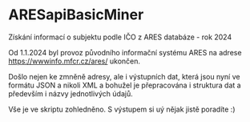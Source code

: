 # ARESapiBasicMiner
Získání informací o subjektu podle IČO z ARES databáze - rok 2024

Od 1.1.2024 byl provoz původního informační systému ARES na adrese https://wwwinfo.mfcr.cz/ares/ ukončen.

Došlo nejen ke zmněně adresy, ale i výstupních dat, která jsou nyní ve formátu JSON a nikoli XML a bohužel je přepracována i struktura dat a především i názvy jednotlivých údajů.

Vše je ve skriptu zohledněno. S výstupem si uý nějak jistě poradíte :)
